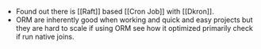 - Found out there is [[Raft]] based [[Cron Job]] with [[Dkron]].
- ORM are inherently good when working and quick and easy projects but they are hard to scale if using ORM see how it optimized primarily check if run native joins.